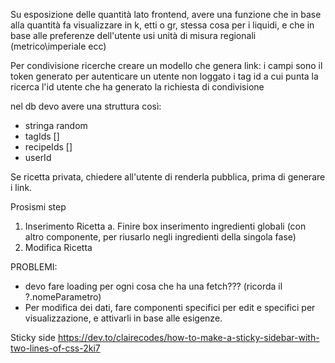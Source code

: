 Su esposizione delle quantità lato frontend, avere una funzione che in base alla quantità fa visualizzare in k, etti o gr, stessa cosa per i liquidi, e che in base alle preferenze dell'utente usi unità di misura regionali (metrico\imperiale ecc)


Per condivisione ricerche
creare un modello che genera link: 
i campi sono il token generato per autenticare un utente non loggato
i tag id a cui punta la ricerca
l'id utente che ha generato la richiesta di condivisione

nel db devo avere una struttura così:
- stringa random
- tagIds []
- recipeIds []
- userId

Se ricetta privata, chiedere all'utente di renderla pubblica, prima di generare i link.


Prosismi step
1) Inserimento Ricetta
    a. Finire box inserimento ingredienti globali (con altro componente, per riusarlo negli ingredienti della singola fase)
2) Modifica Ricetta

PROBLEMI: 
 
- devo fare loading per ogni cosa che ha una fetch??? (ricorda il ?.nomeParametro)
- Per modifica dei dati, fare componenti specifici per edit e specifici per visualizzazione, e attivarli in base alle esigenze. 



 Sticky side
 https://dev.to/clairecodes/how-to-make-a-sticky-sidebar-with-two-lines-of-css-2ki7
 
